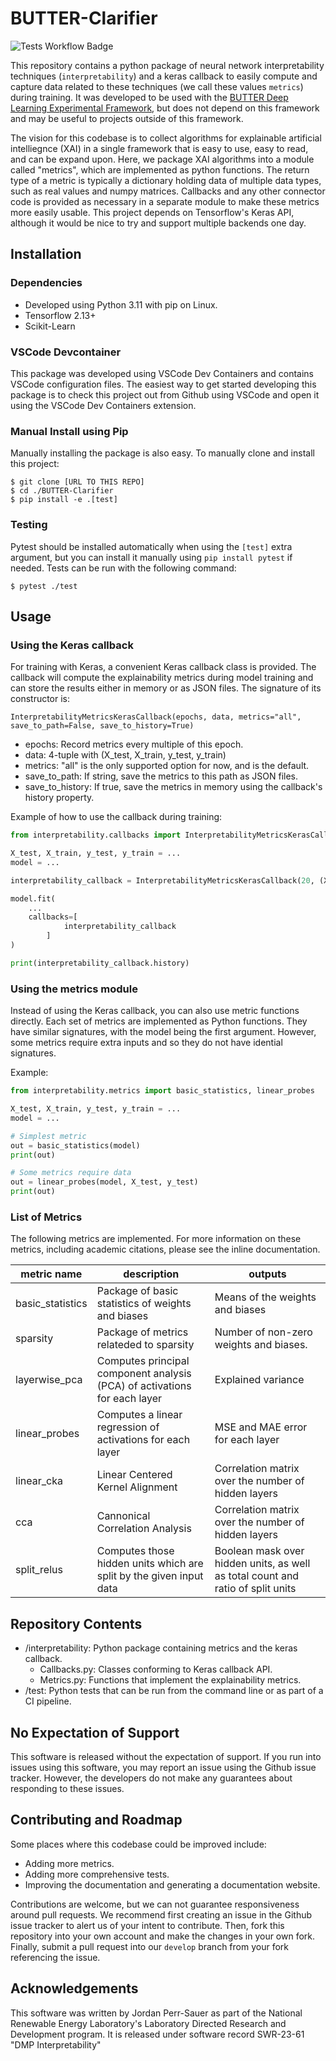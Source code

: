 # BUTTER-Clarifier

![Tests Workflow Badge](https://github.com/jordanperr/BUTTER-Clarifier/actions/workflows/tests.yml/badge.svg)

This repository contains a python package of neural network interpretability techniques (`interpretability`) and a keras callback to easily compute and capture data related to these techniques (we call these values `metrics`) during training. It was developed to be used with the [BUTTER Deep Learning Experimental Framework](https://github.com/NREL/BUTTER-Empirical-Deep-Learning-Experimental-Framework), but does not depend on this framework and may be useful to projects outside of this framework.

The vision for this codebase is to collect algorithms for explainable artificial intelliegnce (XAI) in a single framework that is easy to use, easy to read, and can be expand upon. Here, we package XAI algorithms into a module called "metrics", which are implemented as python functions. The return type of a metric is typically a dictionary holding data of multiple data types, such as real values and numpy matrices. Callbacks and any other connector code is provided as necessary in a separate module to make these metrics more easily usable. This project depends on Tensorflow's Keras API, although it would be nice to try and support multiple backends one day.

## Installation

### Dependencies
- Developed using Python 3.11 with pip on Linux.
- Tensorflow 2.13+
- Scikit-Learn

### VSCode Devcontainer

This package was developed using VSCode Dev Containers and contains VSCode configuration files. The easiest way to get started developing this package is to check this project out from Github using VSCode and open it using the VSCode Dev Containers extension.

### Manual Install using Pip

Manually installing the package is also easy. To manually clone and install this project:

```shell
$ git clone [URL TO THIS REPO]
$ cd ./BUTTER-Clarifier
$ pip install -e .[test]
```

### Testing

Pytest should be installed automatically when using the `[test]` extra argument, but you can install it manually using `pip install pytest` if needed. Tests can be run with the following command:

```shell
$ pytest ./test
```

## Usage

### Using the Keras callback
For training with Keras, a convenient Keras callback class is provided. The callback will compute the explainability metrics during model training and can store the results either in memory or as JSON files. The signature of its constructor is:

`InterpretabilityMetricsKerasCallback(epochs, data, metrics="all", save_to_path=False, save_to_history=True)`

- epochs: Record metrics every multiple of this epoch.
- data: 4-tuple with (X_test, X_train, y_test, y_train)
- metrics: "all" is the only supported option for now, and is the default.
- save_to_path: If string, save the metrics to this path as JSON files.
- save_to_history: If true, save the metrics in memory using the callback's history property.

Example of how to use the callback during training:
```python
from interpretability.callbacks import InterpretabilityMetricsKerasCallback

X_test, X_train, y_test, y_train = ...
model = ...

interpretability_callback = InterpretabilityMetricsKerasCallback(20, (X_train, X_test, y_train, y_test))

model.fit(
    ...
    callbacks=[
            interpretability_callback
        ]
)

print(interpretability_callback.history)

```

### Using the metrics module

Instead of using the Keras callback, you can also use metric functions directly. Each set of metrics are implemented as Python functions. They have similar signatures, with the model being the first argument. However, some metrics require extra inputs and so they do not have idential signatures.

Example:
```python
from interpretability.metrics import basic_statistics, linear_probes

X_test, X_train, y_test, y_train = ...
model = ...

# Simplest metric
out = basic_statistics(model)
print(out)

# Some metrics require data
out = linear_probes(model, X_test, y_test)
print(out)
```

### List of Metrics

The following metrics are implemented. For more information on these metrics, including academic citations, please see the inline documentation.

| metric name | description | outputs |
| ---- | ---- | ---- |
| basic_statistics | Package of basic statistics of weights and biases | Means of the weights and biases | 
| sparsity | Package of metrics relateded to sparsity | Number of non-zero weights and biases. |
| layerwise_pca | Computes principal component analysis (PCA) of activations for each layer | Explained variance | 
| linear_probes | Computes a linear regression of activations for each layer | MSE and MAE error for each layer | 
| linear_cka | Linear Centered Kernel Alignment | Correlation matrix over the number of hidden layers | 
| cca | Cannonical Correlation Analysis | Correlation matrix over the number of hidden layers | 
| split_relus | Computes those hidden units which are split by the given input data | Boolean mask over hidden units, as well as total count and ratio of split units | 


## Repository Contents

- /interpretability: Python package containing metrics and the keras callback.
    - Callbacks.py: Classes conforming to Keras callback API.
    - Metrics.py: Functions that implement the explainability metrics.
- /test: Python tests that can be run from the command line or as part of a CI pipeline.

## No Expectation of Support

This software is released without the expectation of support. If you run into issues using this software, you may report an issue using the Github issue tracker. However, the developers do not make any guarantees about responding to these issues.

## Contributing and Roadmap

Some places where this codebase could be improved include:
- Adding more metrics.
- Adding more comprehensive tests.
- Improving the documentation and generating a documentation website.

Contributions are welcome, but we can not guarantee responsiveness around pull requests. We recommend first creating an issue in the Github issue tracker to alert us of your intent to contribute. Then, fork this repository into your own account and make the changes in your own fork. Finally, submit a pull request into our `develop` branch from your fork referencing the issue.

## Acknowledgements

This software was written by Jordan Perr-Sauer as part of the National Renewable Energy Laboratory's Laboratory Directed Research and Development program. It is released under software record SWR-23-61 "DMP Interpretability"